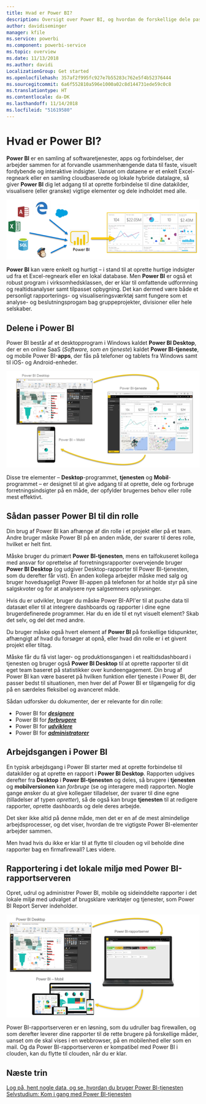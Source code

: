```yaml
---
title: Hvad er Power BI?
description: Oversigt over Power BI, og hvordan de forskellige dele passer sammen – Power BI Desktop, Power BI-tjeneste, Power BI Mobil, rapportserver, Power BI Embedded.
author: davidiseminger
manager: kfile
ms.service: powerbi
ms.component: powerbi-service
ms.topic: overview
ms.date: 11/13/2018
ms.author: davidi
LocalizationGroup: Get started
ms.openlocfilehash: 357af2f995fc927e7b55283c762e5f4b52376444
ms.sourcegitcommit: 6a6f552810a596e1000a02c8d144731ede59c0c8
ms.translationtype: HT
ms.contentlocale: da-DK
ms.lasthandoff: 11/14/2018
ms.locfileid: "51619580"
---
```

# <a name="what-is-power-bi"></a>Hvad er Power BI?
**Power BI** er en samling af softwaretjenester, apps og forbindelser, der arbejder sammen for at forvandle usammenhængende data til faste, visuelt fordybende og interaktive indsigter. Uanset om dataene er et enkelt Excel-regneark eller en samling cloudbaserede og lokale hybride datalagre, så giver **Power BI** dig let adgang til at oprette forbindelse til dine datakilder, visualisere (eller granske) vigtige elementer og dele indholdet med alle.

![diagram, der viser inputkilder til Power BI](media/power-bi-overview/power-bi-input-new.png)

**Power BI** kan være enkelt og hurtigt – i stand til at oprette hurtige indsigter ud fra et Excel-regneark eller en lokal database. Men **Power BI** er også et robust program i virksomhedsklassen, der er klar til omfattende udformning og realtidsanalyser samt tilpasset opbygning. Det kan dermed være både et personligt rapporterings- og visualiseringsværktøj samt fungere som et analyse- og beslutningsprogam bag gruppeprojekter, divisioner eller hele selskaber.

## <a name="the-parts-of-power-bi"></a>Delene i Power BI
Power BI består af et desktopprogram i Windows kaldet **Power BI Desktop**, der er en online SaaS (*Software, som en tjeneste*) kaldet **Power BI-tjeneste**, og mobile Power BI-**apps**, der fås på telefoner og tablets fra Windows samt til iOS- og Android-enheder.

![Power BI Desktop, tjeneste, mobil](media/power-bi-overview/power-bi-blocks.png)

Disse tre elementer – **Desktop**-programmet, **tjenesten** og **Mobil**-programmet – er designet til at give adgang til at oprette, dele og forbruge forretningsindsigter på en måde, der opfylder brugernes behov eller rolle mest effektivt.

## <a name="how-power-bi-matches-your-role"></a>Sådan passer Power BI til din rolle
Din brug af Power BI kan afhænge af din rolle i et projekt eller på et team. Andre bruger måske Power BI på en anden måde, der svarer til deres rolle, hvilket er helt fint.

Måske bruger du primært **Power BI-tjenesten**, mens en talfokuseret kollega med ansvar for oprettelse af forretningsrapporter overvejende bruger **Power BI Desktop** (og udgiver Desktop-rapporter til Power BI-tjenesten, som du derefter får vist). En anden kollega arbejder måske med salg og bruger hovedsageligt Power BI-appen på telefonen for at holde styr på sine salgskvoter og for at analysere nye salgsemners oplysninger.

Hvis du er udvikler, bruger du måske Power BI-API'er til at pushe data til datasæt eller til at integrere dashboards og rapporter i dine egne brugerdefinerede programmer. Har du en ide til et nyt visuelt element? Skab det selv, og del det med andre.  

Du bruger måske også hvert element af **Power BI** på forskellige tidspunkter, afhængigt af hvad du forsøger at opnå, eller hvad din rolle er i et givent projekt eller tiltag.

Måske får du få vist lager- og produktionsgangen i et realtidsdashboard i tjenesten og bruger også **Power BI Desktop** til at oprette rapporter til dit eget team baseret på statistikker over kundeengagement. Din brug af Power BI kan være baseret på hvilken funktion eller tjeneste i Power BI, der passer bedst til situationen, men hver del af Power BI er tilgængelig for dig på en særdeles fleksibel og avanceret måde.

Sådan udforsker du dokumenter, der er relevante for din rolle:
- Power BI for [***designere***](desktop-what-is-desktop.md)
- Power BI for [***forbrugere***](consumer/end-user-consumer.md)
- Power BI for [***udviklere***](developer/what-can-you-do.md)
- Power BI for [***administratorer***](service-admin-administering-power-bi-in-your-organization.md)

## <a name="the-flow-of-work-in-power-bi"></a>Arbejdsgangen i Power BI
En typisk arbejdsgang i Power BI starter med at oprette forbindelse til datakilder og at oprette en rapport i **Power BI Desktop**. Rapporten udgives derefter fra **Desktop** i **Power BI-tjenesten** og deles, så brugere i **tjenesten** og **mobilversionen** kan *forbruge* (se og interagere med) rapporten.
Nogle gange ønsker du at give kollegaer tilladelser, der svarer til dine egne (tilladelser af typen *opretter*), så de også kan bruge **tjenesten** til at redigere rapporter, oprette dashboards og dele deres arbejde.

Det sker ikke altid på denne måde, men det er en af de mest almindelige arbejdsprocesser, og det viser, hvordan de tre vigtigste Power BI-elementer arbejder sammen.

Men hvad hvis du ikke er klar til at flytte til clouden og vil beholde dine rapporter bag en firmafirewall?  Læs videre.

## <a name="on-premises-reporting-with-power-bi-report-server"></a>Rapportering i det lokale miljø med Power BI-rapportserveren
Opret, udrul og administrer Power BI, mobile og sideinddelte rapporter i det lokale miljø med udvalget af brugsklare værktøjer og tjenester, som Power BI Report Server indeholder.

![diagram til det lokale miljø](media/power-bi-overview/power-bi-report-server2.png)

Power BI-rapportserveren er en løsning, som du udruller bag firewallen, og som derefter leverer dine rapporter til de rette brugere på forskellige måder, uanset om de skal vises i en webbrowser, på en mobilenhed eller som en mail. Og da Power BI-rapportserveren er kompatibel med Power BI i clouden, kan du flytte til clouden, når du er klar.

## <a name="next-steps"></a>Næste trin
[Log på, hent nogle data, og se, hvordan du bruger Power BI-tjenesten](service-the-new-power-bi-experience.md)   
[Selvstudium: Kom i gang med Power BI-tjenesten](service-get-started.md)
